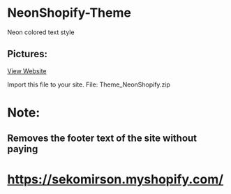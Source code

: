 # NeonShopify-Theme
Neon colored text style

## Pictures:
 [View Website](https://prnt.sc/vDzkgAJB4abI)

Import this file to your site.
File: Theme_NeonShopify.zip

# Note:
## Removes the footer text of the site without paying

# https://sekomirson.myshopify.com/

